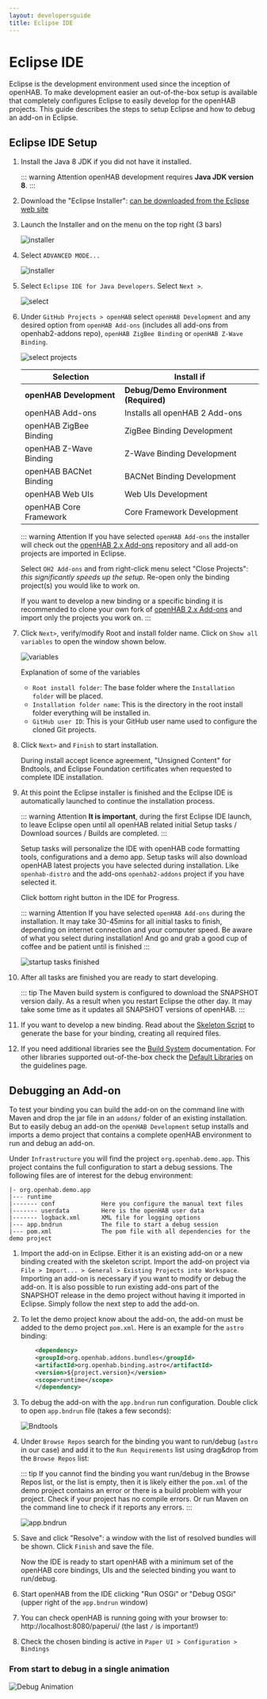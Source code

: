 ```yaml
---
layout: developersguide
title: Eclipse IDE
---
```


# Eclipse IDE

Eclipse is the development environment used since the inception of openHAB.
To make development easier an out-of-the-box setup is available that completely configures Eclipse to easily develop for the openHAB projects.
This guide describes the steps to setup Eclipse and how to debug an add-on in Eclipse.

## Eclipse IDE Setup

1. Install the Java 8 JDK if you did not have it installed.

   ::: warning Attention
   openHAB development requires **Java JDK version 8**.
   :::

1. Download the "Eclipse Installer": [can be downloaded from the Eclipse web site](https://wiki.eclipse.org/Eclipse_Installer)

1. Launch the Installer and on the menu on the top right (3 bars)

    ![installer](./images/ide_setup_eclipse_1_installer.png)

1. Select `ADVANCED MODE...`

    ![installer](./images/ide_setup_eclipse_2_advanced.png)

1. Select `Eclipse IDE for Java Developers`. Select `Next >`.

    ![select](./images/ide_setup_eclipse_3_select_ide.png)

1. Under `GitHub Projects > openHAB` select `openHAB Development` and any desired option from `openHAB Add-ons` (includes all add-ons from openhab2-addons repo), `openHAB ZigBee Binding` or `openHAB Z-Wave Binding`.

   ![select projects](./images/ide_setup_eclipse_4_openhab.png)

    | Selection               | Install if                            |
    |-------------------------|---------------------------------------|
    | **openHAB Development** | **Debug/Demo Environment (Required)** |
    | openHAB Add-ons         | Installs all openHAB 2 Add-ons        |
    | openHAB ZigBee Binding  | ZigBee Binding Development            |
    | openHAB Z-Wave Binding  | Z-Wave Binding Development            |
    | openHAB BACNet Binding  | BACNet Binding Development            |
    | openHAB Web UIs         | Web UIs Development                   |
    | openHAB Core Framework  | Core Framework Development            |

    ::: warning Attention
    If you have selected `openHAB Add-ons` the installer will check out the [openHAB 2.x Add-ons](https://github.com/openhab/openhab2-addons/) repository and all add-on projects are imported in Eclipse.

    Select `OH2 Add-ons` and from right-click menu select "Close Projects": *this significantly speeds up the setup*.
    Re-open only the binding project(s) you would like to work on.

    If you want to develop a new binding or a specific binding it is recommended to clone your own fork of [openHAB 2.x Add-ons](https://github.com/openhab/openhab2-addons/) and import only the projects you work on.
    :::


1. Click `Next>`, verify/modify Root and install folder name. Click on `Show all variables` to open the window shown below.

    ![variables](./images/ide_setup_eclipse_5_variables.png)

    Explanation of some of the variables
    - `Root install folder`: The base folder where the `Installation folder` will be placed.
    - `Installation folder name`: This is the directory in the root install folder everything will be installed in.
    - `GitHub user ID`: This is your GitHub user name used to configure the cloned Git projects.


1. Click `Next>` and `Finish` to start installation.

    During install accept licence agreement, "Unsigned Content" for Bndtools, and Eclipse Foundation certificates when requested to complete IDE installation.


1. At this point the Eclipse installer is finished and the Eclipse IDE is automatically launched to continue the installation process.

    ::: warning Attention
    **It is important**, during the first Eclipse IDE launch, to leave Eclipse open until all openHAB related initial Setup tasks / Download sources / Builds are completed.
    :::

    Setup tasks will personalize the IDE with openHAB code formatting tools, configurations and a demo app.
    Setup tasks will also download openHAB latest projects you have selected during installation. Like `openhab-distro` and the add-ons `openhab2-addons` project if you have selected it.

    Click bottom right button in the IDE for Progress.

    ::: warning Attention
    If you have selected `openHAB Add-ons` during the installation.
    It may take 30-45mins for all initial tasks to finish, depending on internet connection and your computer speed.
    Be aware of what you select during installation!
    And go and grab a good cup of coffee and be patient until is finished
    :::

   ![startup tasks finished](./images/ide_setup_eclipse_6_tasks_finished.png)

1. After all tasks are finished you are ready to start developing.

    ::: tip
    The Maven build system is configured to download the SNAPSHOT version daily.
    As a result when you restart Eclipse the other day.
    It may take some time as it updates all SNAPSHOT versions of openHAB.
    :::

1. If you want to develop a new binding. Read about the [Skeleton Script](../#develop-a-new-binding) to generate the base for your binding, creating all required files.

1. If you need additional libraries see the [Build System](../buildsystem.html) documentation.
For other libraries supported out-of-the-box check the [Default Libraries](../guidelines.html#default-libraries) on the guidelines page.

## Debugging an Add-on

To test your binding you can build the add-on on the command line with Maven and drop the jar file in an `addons/` folder of an existing installation.
But to easily debug an add-on the `openHAB Development` setup installs and imports a demo project that contains a complete openHAB environment to run and debug an add-on.

Under `Infrastructure` you will find the project `org.openhab.demo.app`.
This project contains the full configuration to start a debug sessions.
The following files are of interest for the debug environment:

```
|- org.openhab.demo.app
|--- runtime
|------- conf             Here you configure the manual text files
|------- userdata         Here is the openHAB user data
|------- logback.xml      XML file for logging options
|--- app.bndrun           The file to start a debug session
|--- pom.xml              The pom file with all dependencies for the demo project
```

1. Import the add-on in Eclipse.
Either it is an existing add-on or a new binding created with the skeleton script.
Import the add-on project via `File > Import... > General > Existing Projects into Workspace`.
Importing an add-on is necessary if you want to modify or debug the add-on.
It is also possible to run existing add-ons part of the SNAPSHOT release in the demo project without having it imported in Eclipse.
Simply follow the next step to add the add-on.

1. To let the demo project know about the add-on, the add-on must be added to the demo project `pom.xml`.
Here is an example for the `astro` binding:

    ```xml
        <dependency>
        <groupId>org.openhab.addons.bundles</groupId>
        <artifactId>org.openhab.binding.astro</artifactId>
        <version>${project.version}</version>
        <scope>runtime</scope>
        </dependency>
    ```

1. To debug the add-on with the `app.bndrun` run configuration.
Double click to open `app.bndrun` file (takes a few seconds):

    ![Bndtools](images/ide_debug_eclipse_1_bndtools.png)

1. Under `Browse Repos` search for the binding you want to run/debug (`astro` in our case) and add it to the `Run Requirements` list using drag&drop from the `Browse Repos` list:

    ::: tip
    If you cannot find the binding you want run/debug in the Browse Repos list, or the list is empty, then it is likely either the `pom.xml` of the demo project contains an error or there is a build problem with your project.
    Check if your project has no compile errors.
    Or run Maven on the command line to check if it reports any errors.
    :::

    ![app.bndrun](images/ide_debug_eclipse_2_appbndrun.png)

1. Save and click "Resolve": a window with the list of resolved bundles will be shown.
    Click `Finish` and save the file.

    Now the IDE is ready to start openHAB with a minimum set of the openHAB core bindings, UIs and the selected binding you want to run/debug.

1. Start openHAB from the IDE clicking "Run OSGi" or "Debug OSGi" (upper right of the `app.bndrun` window)

1. You can check openHAB is running going with your browser to: http://localhost:8080/paperui/ (the last `/` is important!)

1. Check the chosen binding is active in `Paper UI > Configuration > Bindings`

### From start to debug in a single animation

![Debug Animation](images/ide_eclipse_debug_animation.gif)


